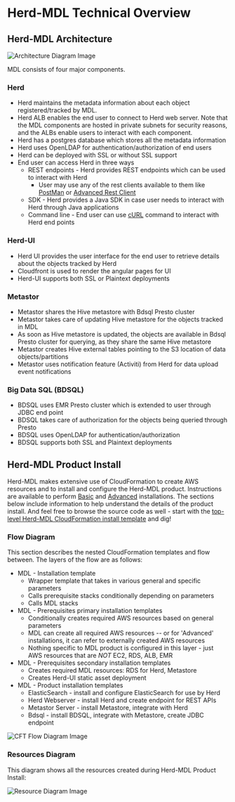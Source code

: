 
Herd-MDL Technical Overview
============

## Herd-MDL Architecture

![Architecture Diagram Image](images/MDL-arch.jpg)

MDL consists of four major components.

### Herd
*   Herd maintains the metadata information about each object registered/tracked by MDL. 
*   Herd ALB enables the end user to connect to Herd web server. Note that the MDL components are hosted in private subnets for security reasons, and the ALBs enable users to interact with each component.
*   Herd has a postgres database which stores all the metadata information
*   Herd uses OpenLDAP for authentication/authorization of end users
*   Herd can be deployed with SSL or without SSL support
*   End user can access Herd in three ways
    *   REST endpoints - Herd provides REST endpoints which can be used to interact with Herd
        *   User may use any of the rest clients available to them like [PostMan](https://chrome.google.com/webstore/detail/postman/fhbjgbiflinjbdggehcddcbncdddomop?hl=en) or [Advanced Rest Client](https://chrome.google.com/webstore/detail/advanced-rest-client/hgmloofddffdnphfgcellkdfbfbjeloo?hl=en-US)
    *   SDK - Herd provides a Java SDK in case user needs to interact with Herd through Java applications
    *   Command line - End user can use [cURL](https://curl.haxx.se) command to interact with Herd end points              

### Herd-UI

*   Herd UI provides the user interface for the end user to retrieve details about the objects tracked by Herd
*   Cloudfront is used to render the angular pages for UI
*   Herd-UI supports both SSL or Plaintext deployments

### Metastor

*   Metastor shares the Hive metastore with Bdsql Presto cluster
*   Metastor takes care of updating Hive metastore for the objects tracked in MDL
*   As soon as Hive metastore is updated, the objects are available in Bdsql Presto cluster for querying, as they share the same Hive metastore
*   Metastor creates Hive external tables pointing to the S3 location of data objects/partitions
*   Metastor uses notification feature (Activiti) from Herd for data upload event notifications

### Big Data SQL (BDSQL)

*   BDSQL uses EMR Presto cluster which is extended to user through JDBC end point
*   BDSQL takes care of authorization for the objects being queried through Presto
*   BDSQL uses OpenLDAP for authentication/authorization
*   BDSQL supports both SSL and Plaintext deployments

## Herd-MDL Product Install 

Herd-MDL makes extensive use of CloudFormation to create AWS resources and to install and configure the Herd-MDL product. Instructions are available to perform [Basic](basic-install.md) and [Advanced](advanced-install.md) installations. The sections below include information to help understand the details of the product install. And feel free to browse the source code as well - start with the [top-level Herd-MDL CloudFormation install template](https://github.com/FINRAOS/herd-mdl/releases/download/mdl-v1.1.0/installMDL.yml) and dig!

### Flow Diagram

This section describes the nested CloudFormation templates and flow between. The layers of the flow are as follows:

*   MDL - Installation template
    *    Wrapper template that takes in various general and specific parameters
    *    Calls prerequisite stacks conditionally depending on parameters
    *    Calls MDL stacks
*   MDL - Prerequisites primary installation templates
    *    Conditionally creates required AWS resources based on general parameters
    *    MDL can create all required AWS resources -- or for 'Advanced' installations, it can refer to externally created AWS resources 
    *    Nothing specific to MDL product is configured in this layer - just AWS resources that are *NOT* EC2, RDS, ALB, EMR
*   MDL - Prerequisites secondary installation templates   
    *    Creates required MDL resources: RDS for Herd, Metastore
    *    Creates Herd-UI static asset deployment
*   MDL - Product installation templates
    *    ElasticSearch - install and configure ElasticSearch for use by Herd
    *    Herd Webserver - install Herd and create endpoint for REST APIs
    *    Metastor Server - install Metastore, integrate with Herd
    *    Bdsql - install BDSQL, integrate with Metastore, create JDBC endpoint

![CFT Flow Diagram Image](images/MDL-CFT.png)

### Resources Diagram

This diagram shows all the resources created during Herd-MDL Product Install:

![Resource Diagram Image](images/MDL-resources.png)